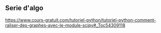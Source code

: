 
## Serie d'algo


https://www.cours-gratuit.com/tutoriel-python/tutoriel-python-comment-raliser-des-graphes-avec-le-module-scipy#_Toc54309118
